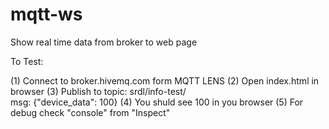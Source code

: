 # mqtt-ws
Show real time data from broker to web page

To Test:

(1) Connect to broker.hivemq.com form MQTT LENS
(2) Open index.html in browser
(3) Publish to 
topic: srdl/info-test/  
msg: {"device_data": 100}
(4) You shuld see 100 in you browser
(5) For debug check "console" from "Inspect"
